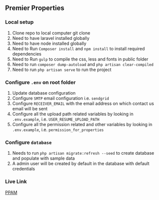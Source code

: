 Premier Properties
------------------

### Local setup
1. Clone repo to local computer git clone <repo address>
2. Need to have laravel installed globally
3. Need to have node installed globally
4. Need to Run ```Composer install``` and ```npm install``` to install required dependencies
5. Need to Run ```gulp``` to compile the css, less and fonts in public folder
6. Need to run ```composer dump-autoload``` and ```php artisan clear-compiled``` 
7. Need to run ```php artisan serve``` to run the project

### Configure ```.env``` on root folder
1. Update database configuration 
2. Configure ```SMTP``` email configuration i.e. ```sendgrid```
3. Configure ```RECEIVER_EMAIL``` with the email address on which contact us email will be sent
4. Configure all the upload path related variables by looking in ```.env.example```, i.e. ```USER_RESUME_UPLOAD_PATH```
5. Configure all the permission related  and other variables by looking in ```.env.example```, i.e. ```permission_for_properties```

### Configure ```database```

1. Needs to run ```php artisan migrate:refresh --seed``` to create database and populate with sample data
2. A admin user will be created by default in the database with default credentials 


### Live Link
[PPAM](http://ppam.net/)
